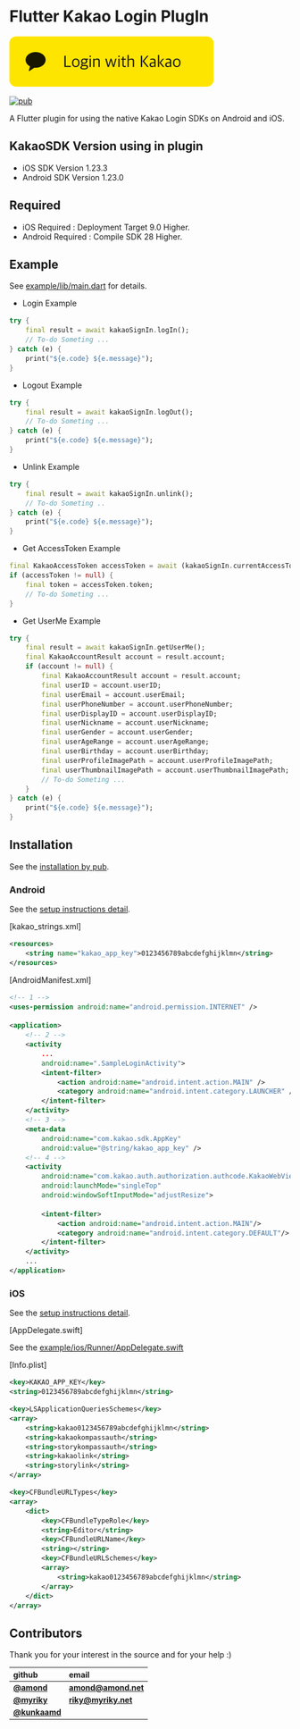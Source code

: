 # Flutter Kakao Login PlugIn

![](./doc/images/kakao_login_large_narrow.png)

[![pub](https://img.shields.io/pub/v/flutter_kakao_login.svg?style=flat)](https://pub.dev/packages/flutter_kakao_login)

A Flutter plugin for using the native Kakao Login SDKs on Android and iOS.

## KakaoSDK Version using in plugin

- iOS SDK Version 1.23.3
- Android SDK Version 1.23.0

## Required

- iOS Required : Deployment Target 9.0 Higher.
- Android Required : Compile SDK 28 Higher.

## Example

See [example/lib/main.dart](https://github.com/JosephNK/flutter_kakao_login/blob/master/example/lib/main.dart) for details.

- Login Example

```dart
try {
    final result = await kakaoSignIn.logIn();
    // To-do Someting ...
} catch (e) {
    print("${e.code} ${e.message}");
}
```

- Logout Example

```dart
try {
    final result = await kakaoSignIn.logOut();
    // To-do Someting ...
} catch (e) {
    print("${e.code} ${e.message}");
}
```

- Unlink Example

```dart
try {
    final result = await kakaoSignIn.unlink();
    // To-do Someting ..
} catch (e) {
    print("${e.code} ${e.message}");
}
```

- Get AccessToken Example

```dart
final KakaoAccessToken accessToken = await (kakaoSignIn.currentAccessToken);
if (accessToken != null) {
    final token = accessToken.token;
    // To-do Someting ...
}
```

- Get UserMe Example

```dart
try {
    final result = await kakaoSignIn.getUserMe();
    final KakaoAccountResult account = result.account;
    if (account != null) {
        final KakaoAccountResult account = result.account;
        final userID = account.userID;
        final userEmail = account.userEmail;
        final userPhoneNumber = account.userPhoneNumber;
        final userDisplayID = account.userDisplayID;
        final userNickname = account.userNickname;
        final userGender = account.userGender;
        final userAgeRange = account.userAgeRange;
        final userBirthday = account.userBirthday;
        final userProfileImagePath = account.userProfileImagePath;
        final userThumbnailImagePath = account.userThumbnailImagePath;
        // To-do Someting ...
    }
} catch (e) {
    print("${e.code} ${e.message}");
}
```

## Installation

See the [installation by pub](https://pub.dev/packages/flutter_kakao_login).

### Android

See the [setup instructions detail](https://developers.kakao.com/docs/android/getting-started).

[kakao_strings.xml]

```xml
<resources>
    <string name="kakao_app_key">0123456789abcdefghijklmn</string>
</resources>
```

[AndroidManifest.xml]

```xml
<!-- 1 -->
<uses-permission android:name="android.permission.INTERNET" />

<application>
    <!-- 2 -->
    <activity
        ...
        android:name=".SampleLoginActivity">
        <intent-filter>
            <action android:name="android.intent.action.MAIN" />
            <category android:name="android.intent.category.LAUNCHER" />
        </intent-filter>
    </activity>
    <!-- 3 -->
    <meta-data
        android:name="com.kakao.sdk.AppKey"
        android:value="@string/kakao_app_key" />
    <!-- 4 -->
    <activity
        android:name="com.kakao.auth.authorization.authcode.KakaoWebViewActivity"
        android:launchMode="singleTop"
        android:windowSoftInputMode="adjustResize">

        <intent-filter>
            <action android:name="android.intent.action.MAIN"/>
            <category android:name="android.intent.category.DEFAULT"/>
        </intent-filter>
    </activity>
    ...
</application>
```

### iOS

See the [setup instructions detail](https://developers.kakao.com/docs/ios#%EA%B0%9C%EB%B0%9C%ED%99%98%EA%B2%BD-%EA%B5%AC%EC%84%B1).

[AppDelegate.swift]

See the [example/ios/Runner/AppDelegate.swift](https://github.com/JosephNK/flutter_kakao_login/blob/master/example/ios/Runner/AppDelegate.swift)

[Info.plist]

```xml
<key>KAKAO_APP_KEY</key>
<string>0123456789abcdefghijklmn</string>
```

```xml
<key>LSApplicationQueriesSchemes</key>
<array>
    <string>kakao0123456789abcdefghijklmn</string>
    <string>kakaokompassauth</string>
    <string>storykompassauth</string>
    <string>kakaolink</string>
    <string>storylink</string>
</array>
```

```xml
<key>CFBundleURLTypes</key>
<array>
    <dict>
        <key>CFBundleTypeRole</key>
        <string>Editor</string>
        <key>CFBundleURLName</key>
        <string></string>
        <key>CFBundleURLSchemes</key>
        <array>
            <string>kakao0123456789abcdefghijklmn</string>
        </array>
    </dict>
</array>
```

## Contributors

Thank you for your interest in the source and for your help :)

| github                                    | email                                  |
| :---------------------------------------- | :------------------------------------- |
| [**@amond**](https://github.com/amondnet) | [**amond@amond.net**](amond@amond.net) |
| [**@myriky**](https://github.com/myriky)  | [**riky@myriky.net**](riky@myriky.net) |
| [**@kunkaamd**](https://github.com)       |
